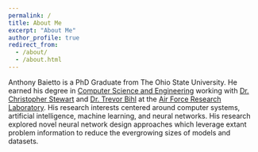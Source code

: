 ```yaml
---
permalink: /
title: About Me
excerpt: "About Me"
author_profile: true
redirect_from: 
  - /about/
  - /about.html
---
```


Anthony Baietto is a PhD Graduate from The Ohio State University. He earned his degree in [Computer Science and Engineering](https://cse.osu.edu) working with [Dr. Christopher Stewart](https://people.engineering.osu.edu/people/stewart.962) and [Dr. Trevor Bihl](https://people.wright.edu/trevor.bihl) at the [Air Force Research Laboratory](https://www.afrl.af.mil/). His research interests centered around computer systems, artificial intelligence, machine learning, and neural networks. His research explored novel neural network design approaches which leverage extant problem information to reduce the evergrowing sizes of models and datasets.
